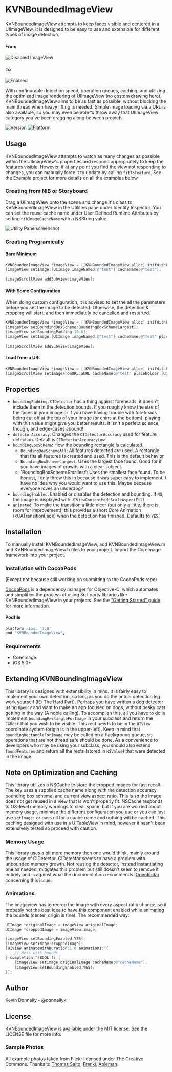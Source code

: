 # KVNBoundedImageView
KVNBoundedImageView attempts to keep faces visible and centered in a UIImageView. It is designed to be easy to use and extensible for different types of image detection.

#### From
![Disabled ImageView](https://raw.github.com/donnellyk/KVNBoundedImageView/master/Assets/disabled.png) 
#### To 
![Enabled](https://raw.github.com/donnellyk/KVNBoundedImageView/master/Assets/enabled.png) 

With configurable detection speed, operation queues, caching, and utilizing the optimized image rendering of UIImageView (no custom drawing here), KVNBoundedImageView aims to be as fast as possible, without blocking the main thread when heavy lifting is needed. Simple image loading via a URL is also available, so you may even be able to throw away that UIImageView category you've been dragging along between projects.

[![Version](http://cocoapod-badges.herokuapp.com/v/KVNBoundedImageView/badge.png)](http://cocoadocs.org/docsets/KVNBoundedImageView)
[![Platform](http://cocoapod-badges.herokuapp.com/p/KVNBoundedImageView/badge.png)](http://cocoadocs.org/docsets/KVNBoundedImageView)

## Usage
KVNBoundedImageView attempts to watch as many changes as possible within the UIImageView's properties and respond appropriately to keep the features visible. However, if at any point you find the view not responding to changes, you can manually force it to update by calling `fitToFeature`. See the Example project for more details on all the examples below


### Creating from NIB or Storyboard
Drag a UIImageView onto the scene and change it's class to KVNBoundedImageView in the Utilities pane under Identity Inspector. You can set the reuse cache name under User Defined Runtime Attributes by setting `nibImageCacheName` with a NSString value.

![Utility Pane screenshot](https://raw.github.com/donnellyk/KVNBoundedImageView/master/Assets/utility.png)


### Creating Programically
#### Bare Minimum
```objective-c
KVNBoundedImageView *imageView = [[KVNBoundedImageView alloc] initWithFrame:aRect];
[imageView setImage:[UIImage imageNamed:@"test"] cacheName:@"test"];
    
[imageScrollView addSubview:imageView];
```


#### With Some Configuration

When doing custom configuration, it is advised to set the all the parameters before you set the image to be detected. Otherwise, the detection & cropping will start, and then immediately be cancelled and restarted.   

```objective-c
KVNBoundedImageView *imageView = [[KVNBoundedImageView alloc] initWithFrame:aRect];
[imageView setBoundingBoxScheme:BoundingBoxSchemeLargest];
[imageView setBoundingPadding:10.0];
[imageView setImage:[UIImage imageNamed:@"test"] cacheName:@"test" placeholder:[UIImage imageNamed:@"placeholder"]];
    
[imageScrollView addSubview:imageView];
```


#### Load from a URL

```objective-c
KVNBoundedImageView *imageView = [[KVNBoundedImageView alloc] initWithFrame:aRect];    
[imageScrollView setImageFromURL:aURL cacheName:@"test" placeholder:[UIImage imageNamed:@"placeholder"]];
```


## Properties

- `boundingPadding`: `CIDetector` has a thing against foreheads, it doesn't include them in the detection bounds. If you roughly know the size of the faces in your image or if you have having trouble with foreheads being cut off at the top of your image (or chins at the bottom), playing with this value might give you better results. It isn't a perfect science, though, and edge-cases abound!
- `detectorAccuracy`: Changes the `CIDetectorAccuracy` used for feature detection. Default is `CIDetectorAccuracyLow`
- `boundingBoxScheme`: How the bounding rectangle is calculated.
    - `BoundingBoxSchemeAll`: All features detected are used. A rectangle that fits all features is created and used. This is the default behavior
    - `BoundingBoxSchemeLargest`: Uses the largest face found. Good for if you have images of crowds with a clear subject.
    - `BoundingBoxSchemeSmallest': Uses the smallest face found. To be honest, I only threw this in because it was super easy to implement. I have no idea why you would want to use this. Maybe because everyone loves an underdog?
- `boundingEnabled`: Enabled or disables the detection and bounding. If `NO`, the image is displayed with `UIViewContentModeScaleAspectFill`
- `animated`: To make the transition a little nicer (but only a little, there is room for improvement), this provides a short Core Animation (kCATransitionFade) when the detection has finished. Defaults to `YES`.

## Installation

To manually install KVNBoundedImageView, add KVNBoundedImageView.m and KVNBoundedImageView.h files to your project. Import the CoreImage framework into your project.

### Installation with CocoaPods 

(Except not because still working on submitting to the CocoaPods repo)

[CocoaPods](http://cocoapods.org) is a dependency manager for Objective-C, which automates and simplifies the process of using 3rd-party libraries like KVNBoundedImageView in your projects. See the ["Getting Started" guide for more information](https://github.com/AFNetworking/AFNetworking/wiki/Getting-Started-with-AFNetworking).

#### Podfile

```ruby
platform :ios, '7.0'
pod "KVNBoundedImageView",
```

### Requirements
- CoreImage
- iOS 5.0+

## Extending KVNBoundingImageView

This library is designed with extensibility in mind. It is fairly easy to implement your own detection, so long as you do the actual detection leg work yourself (IE: The Hard Part). Perhaps you have written a dog detector using `OpenCV` and want to make an app focused on dogs, without pesky cats getting in the way (A noble calling). To accomplish this, all you have to do is implement `boundingRectangleForImage` in your subclass and return the `CGRect` that you wish to be visible. This rect needs to be in the `UIView` coordinate system (origin is in the upper-left). Keep in mind that `boundingRectangleForImage` may be called on a background queue, so operations that are not thread safe should be done. As a convenience to developers who may be using your subclass, you should also extend `foundFeatures` and return all the rects (stored in `NSValue`) that were detected in the image.

## Note on Optimization and Caching

This library utilizes a NSCache to store the cropped images for fast recall. The key uses a supplied cache name along with the detection accuracy, bounding box scheme, and current view aspect ratio. This is so the image does not get reused in a view that is won't properly fit.  NSCache responds to OS-level memory warnings to clear space, but if you are worried about memory usage, minimize the different configuration you use or you can just use `setImage:` or pass nil for a cache name and nothing will be cached. This caching designed with use in a UITableView in mind, however it hasn't been extensively tested so proceed with caution.

### Memory Usage

This library uses a bit more memory then one would think, mainly around the usage of CIDetector. CIDetector seems to have a problem with unbounded memory growth. Not reusing the detector, instead instantiating one as needed, mitigates this problem but still doesn't seem to remove it entirely and is against what the documentation recommends. [OpenRadar](http://openradar.appspot.com/16061776) concerning this issue.

### Animations

The imageview has to recrop the image with every aspect ratio change, so it probably not the best idea to have this component enabled while animating the bounds (center, origin is fine). The recommended way:

```objective-c
UIImage *originalImage = imageView.originalImage;
UIImage *croppedImage = imageView.image;

[imageView setBoundingEnabled:YES];
[imageView setImage:croppedImage];
[UIView animateWithDuration:1.0 animations:^{
    // Mess with bounds
} completion:^(BOOL f) {
    [imageView setImage:originalImage cacheName:@"cacheName"];
    [imageView setBoundingEnabled:YES];
}];
```

## Author

Kevin Donnelly - @donnellyk

## License

KVNBoundedImageView is available under the MIT license. See the LICENSE file for more info.

### Sample Photos

All example photos taken from Flickr licensed under The Creative Commons. Thanks to [Thomas Saito](http://www.flickr.com/photos/thomas-saito), [Franki](http://www.flickr.com/photos/francki), [Ableman](http://www.flickr.com/photos/ableman).
